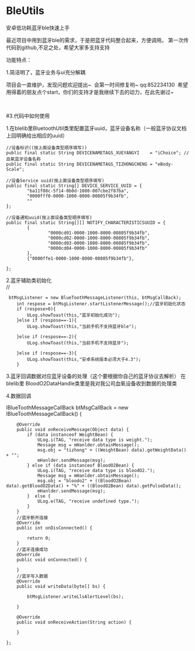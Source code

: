 # BleUtils
安卓低功耗蓝牙ble快速上手

最近项目中用到蓝牙ble的需求，于是把蓝牙代码整合起来，方便调用。
 第一次传代码到github,不足之处，希望大家多支持支持  


功能特点：  

1.简洁明了，蓝牙业务与ui充分解耦


项目会一直维护，发现问题欢迎提出~  会第一时间修复哟~  qq:852234130  希望用得着的朋友点个start，你们的支持才是我继续下去的动力，在此先谢过~  

       

#3.代码中如何使用
  
1.在blelib里BluetoothUtil类里配置蓝牙uuid，蓝牙设备名称（一般蓝牙协议文档上回明确给出相应的uuid）
    
    //设备标识((按上面设备类型顺序填写))
    public final static String DEVICENAMETAGS_XUEYANGYI    = "iChoice"; //血氧蓝牙设备名称
    public final static String DEVICENAMETAGS_TIZHONGCHENG = "eBody-Scale";
    
    //设备Service uuid(按上面设备类型顺序填写)
    public final static String[] DEVICE_SERVICE_UUID = {
            "ba11f08c-5f14-0b0d-1080-007cbe2f87ba",
            "0000fff0-0000-1000-8000-00805f9b34fb",
            ""
    };

    //设备通知uuid(按上面设备类型顺序填写)
    public final static String[][] NOTIFY_CHARACTERISTICSUUID = {
            {
                    "0000cd01-0000-1000-8000-00805f9b34fb",
                    "0000cd02-0000-1000-8000-00805f9b34fb",
                    "0000cd03-0000-1000-8000-00805f9b34fb",
                    "0000cd04-0000-1000-8000-00805f9b34fb"
            },
            {"0000ffe1-0000-1000-8000-00805f9b34fb"},

    };
	


2.蓝牙辅助类初始化<br>
  //
 
     btMsgListener = new BlueToothMessageListener(this, btMsgCallBack);
        int respose = btMsgListener.startListenerMessage();//蓝牙初始化状态
        if (respose>0){
            ULog.showToast(this,"蓝牙初始化成功");
        }else if (respose==-1){
            ULog.showToast(this,"当前手机不支持蓝牙ble");

        }else if (respose==-2){
            ULog.showToast(this,"当前手机不支持蓝牙");

        }else if (respose==-3){
            ULog.showToast(this,"安卓系统版本必须大于4.3");
        }


3.蓝牙回调数据对应蓝牙设备的处理（这个要根据你自己的蓝牙协议去解析）
       在blelib里 BloodO2DataHandle类里是我对我公司血氧设备收到数据的处理类
		

4.数据回调<br>
    
  
 IBlueToothMessageCallBack btMsgCallBack = new IBlueToothMessageCallBack() {

        @Override
        public void onReceiveMessage(Object data) {
            if (data instanceof WeightBean) {
                ULog.i(TAG, "receive data type is weight.");
                Message msg = mHanlder.obtainMessage();
                msg.obj = "tizhong" + ((WeightBean) data).getWeightData() + "";
                mHanlder.sendMessage(msg);
            } else if (data instanceof BloodO2Bean) {
                ULog.i(TAG, "receive data type is bloodO2.");
                Message msg = mHanlder.obtainMessage();
                msg.obj = "bloodo2" + ((BloodO2Bean) data).getBloodO2Data() + "%" + ((BloodO2Bean) data).getPulseData();
                mHanlder.sendMessage(msg);
            }  else {
                ULog.e(TAG, "receive undefined type.");
            }
        }
        //蓝牙断开连接
        @Override
        public int onDisConnected() {
		
            return 0;
        }
        //蓝牙连接成功
        @Override
        public void onConnected() {

        }
        //蓝牙写入数据
        @Override
        public void writeData(byte[] bs) {

            btMsgListener.writeLlsAlertLevel(bs);

        }

        @Override
        public void onReceiveAction(String action) {

        }

    };
